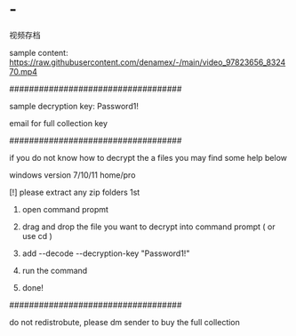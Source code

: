 # -
视频存档

sample content: https://raw.githubusercontent.com/denamex/-/main/video_97823656_832470.mp4

###################################


sample decryption key: Password1!

email for full collection key


###################################


if you do not know how to decrypt the a files you may find some help below


windows version 7/10/11 home/pro


[!] please extract any zip folders 1st 

1. open command propmt

2. drag and drop the file you want to decrypt into command prompt ( or use cd )

3. add --decode --decryption-key "Password1!"

4. run the command

5. done!



###################################

do not redistrobute, please dm sender to buy the full collection
